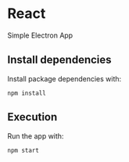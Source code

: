 # React
Simple Electron App

## Install dependencies
Install package dependencies with:
```
npm install
```

## Execution
Run the app with:
```
npm start
```